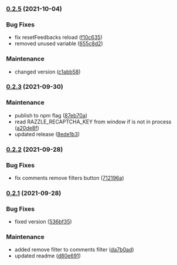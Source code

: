 ### [0.2.5](https://github.com/collective/volto-customer-satisfaction/compare/v0.2.3...v0.2.5) (2021-10-04)


### Bug Fixes

* fix resetFeedbacks reload ([f10c635](https://github.com/collective/volto-customer-satisfaction/commit/f10c635cf7f5b9e5bfd5778d4c9cd69a20804511))
* removed unused variable ([655c8d2](https://github.com/collective/volto-customer-satisfaction/commit/655c8d27210bd48c6975be0bc018d1424b83f056))


### Maintenance

* changed version ([c1abb58](https://github.com/collective/volto-customer-satisfaction/commit/c1abb58c8e20bf9f1f5a2a9bbfc13cad1ab70c8c))

### [0.2.3](https://github.com/collective/volto-customer-satisfaction/compare/v0.2.2...v0.2.3) (2021-09-30)


### Maintenance

* publish to npm flag ([87eb70a](https://github.com/collective/volto-customer-satisfaction/commit/87eb70aff5542f4f2ef5a45cc69e92d007852a32))
* read RAZZLE_RECAPTCHA_KEY from window if is not in process ([a20de8f](https://github.com/collective/volto-customer-satisfaction/commit/a20de8fe72ae2e19078e3893a83ef56cff12bdae))
* updated release ([8ede1b3](https://github.com/collective/volto-customer-satisfaction/commit/8ede1b3c3f053e61ce0a5fc9bcff525a71923c73))

### [0.2.2](https://github.com/collective/volto-customer-satisfaction/compare/v0.2.1...v0.2.2) (2021-09-28)


### Bug Fixes

* fix comments remove filters button ([712196a](https://github.com/collective/volto-customer-satisfaction/commit/712196a0c5fb473aeddcc4734ccf41dd0efc1e3a))

### [0.2.1](https://github.com/collective/volto-customer-satisfaction/compare/v0.2.0...v0.2.1) (2021-09-28)


### Bug Fixes

* fixed version ([536bf35](https://github.com/collective/volto-customer-satisfaction/commit/536bf3539676d97e12b0ee4d824bdb8ff540daee))


### Maintenance

* added remove filter to comments filter ([da7b0ad](https://github.com/collective/volto-customer-satisfaction/commit/da7b0ad28805882a18f255c016530d94d10a3d2a))
* updated readme ([d80e691](https://github.com/collective/volto-customer-satisfaction/commit/d80e69116734a1d6a9cd0ed19689f87e1d3c3308))

